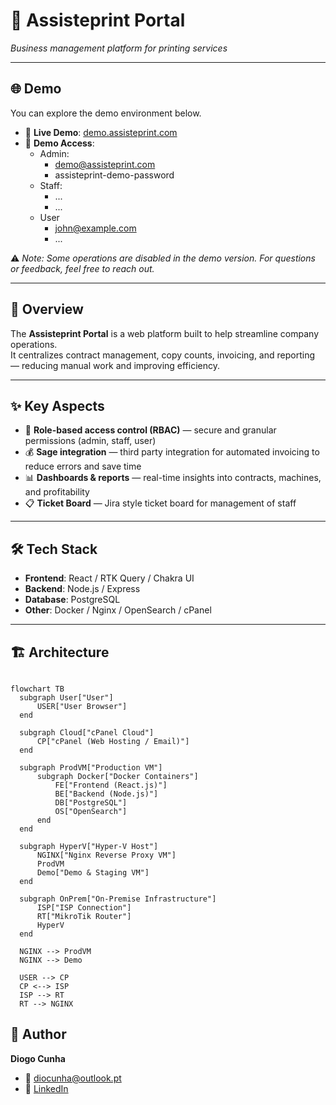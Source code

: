 # 📌 Assisteprint Portal

_Business management platform for printing services_

---

## 🌐 Demo

You can explore the demo environment below.

-   🚀 **Live Demo**: [demo.assisteprint.com](https://demo.assisteprint.com)
-   🔑 **Demo Access**:
    -   Admin:
        -   demo@assisteprint.com
        -   assisteprint-demo-password
    -   Staff:
        -   ...
        -   ...
    -   User
        -   john@example.com
        -   ...

⚠️ _Note: Some operations are disabled in the demo version. For questions or feedback, feel free to reach out._

---

## 🚀 Overview

The **Assisteprint Portal** is a web platform built to help streamline company operations.  
It centralizes contract management, copy counts, invoicing, and reporting — reducing manual work and improving efficiency.

---

## ✨ Key Aspects

-   🔐 **Role-based access control (RBAC)** — secure and granular permissions (admin, staff, user)
-   💰 **Sage integration** — third party integration for automated invoicing to reduce errors and save time
-   📊 **Dashboards & reports** — real-time insights into contracts, machines, and profitability
-   📋 **Ticket Board** — Jira style ticket board for management of staff

---

## 🛠️ Tech Stack

-   **Frontend**: React / RTK Query / Chakra UI
-   **Backend**: Node.js / Express
-   **Database**: PostgreSQL
-   **Other**: Docker / Nginx / OpenSearch / cPanel

---

## 🏗️ Architecture

```mermaid

flowchart TB
  subgraph User["User"]
      USER["User Browser"]
  end

  subgraph Cloud["cPanel Cloud"]
      CP["cPanel (Web Hosting / Email)"]
  end

  subgraph ProdVM["Production VM"]
      subgraph Docker["Docker Containers"]
          FE["Frontend (React.js)"]
          BE["Backend (Node.js)"]
          DB["PostgreSQL"]
          OS["OpenSearch"]
      end
  end

  subgraph HyperV["Hyper-V Host"]
      NGINX["Nginx Reverse Proxy VM"]
      ProdVM
      Demo["Demo & Staging VM"]
  end

  subgraph OnPrem["On-Premise Infrastructure"]
      ISP["ISP Connection"]
      RT["MikroTik Router"]
      HyperV
  end

  NGINX --> ProdVM
  NGINX --> Demo

  USER --> CP
  CP <--> ISP
  ISP --> RT
  RT --> NGINX

```

## 👤 Author

**Diogo Cunha**

-   📧 diocunha@outlook.pt
-   💼 [LinkedIn](https://www.linkedin.com/in/diogo-cunha-a86185177/)
